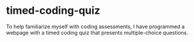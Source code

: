 # timed-coding-quiz
To help familiarize myself with coding assessments, I have programmed a webpage with a timed coding quiz that presents multiple-choice questions.
